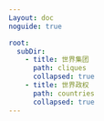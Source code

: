 ```yaml
---
Layout: doc
noguide: true

root:
  subDir:
    - title: 世界集团
      path: cliques
      collapsed: true
    - title: 世界政权
      path: countries
      collapsed: true
---
```

